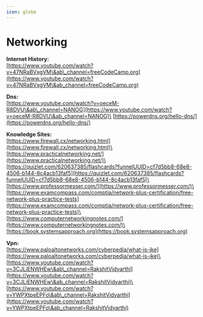 ```yaml
---
icon: globe
---
```


# Networking

**Internet History:**\
[https://www.youtube.com/watch?v=47NRaBVxgVM\&ab\_channel=freeCodeCamp.org](https://www.youtube.com/watch?v=47NRaBVxgVM\&ab_channel=freeCodeCamp.org)

**Dns:**\
[https://www.youtube.com/watch?v=oeceM-R8DVU\&ab\_channel=NANOG](https://www.youtube.com/watch?v=oeceM-R8DVU\&ab_channel=NANOG)\
[https://powerdns.org/hello-dns/](https://powerdns.org/hello-dns/)

**Knowledge Sites:**\
[https://www.firewall.cx/networking.html](https://www.firewall.cx/networking.html)\
[https://www.practicalnetworking.net/](https://www.practicalnetworking.net/)\
[https://quizlet.com/620637385/flashcards?funnelUUID=cf7d5bb8-68e8-4506-b144-8c4acb13faf5](https://quizlet.com/620637385/flashcards?funnelUUID=cf7d5bb8-68e8-4506-b144-8c4acb13faf5)\
[https://www.professormesser.com/](https://www.professormesser.com/)\
[https://www.examcompass.com/comptia/network-plus-certification/free-network-plus-practice-tests](https://www.examcompass.com/comptia/network-plus-certification/free-network-plus-practice-tests)\
[https://www.computernetworkingnotes.com/](https://www.computernetworkingnotes.com/)\
[https://book.systemsapproach.org](https://book.systemsapproach.org)

**Vpn:**\
[https://www.paloaltonetworks.com/cyberpedia/what-is-ike](https://www.paloaltonetworks.com/cyberpedia/what-is-ike)\
[https://www.youtube.com/watch?v=3CJLiENWHEw\&ab\_channel=RakshitVidyarthi](https://www.youtube.com/watch?v=3CJLiENWHEw\&ab_channel=RakshitVidyarthi)\
[https://www.youtube.com/watch?v=YWPXtpeEPFo\&ab\_channel=RakshitVidyarthi](https://www.youtube.com/watch?v=YWPXtpeEPFo\&ab_channel=RakshitVidyarthi)
